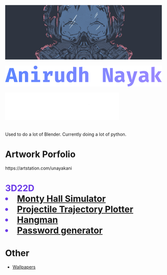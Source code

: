 <div>
<img src="nord_mask.png" alt="Logo" width="1000"/>
</div>
<br>
<div>
<img src="name.png" alt="Name"/>
</div>
<br>
<div>
<img src="software.png" alt="Software"/>
</div>
<br>
<br>
Used to do a lot of Blender. Currently doing a lot of python.
<h1>Artwork Porfolio</h1>
https://artstation.com/unayakani
<h1 style="color:#6b3ae8;>Programming Portfolio</h1>
<br>
<ul>
  <li><a href="https://github.com/unayakani/3D22D">3D22D</a></li>
  <li><a href="https://github.com/unayakani/Monty-Hall-Simulator">Monty Hall Simulator</a></li>
  <li><a href="https://github.com/unayakani/Projectile-Trajectory-Plotter">Projectile Trajectory Plotter</a></li>
  <li><a href="https://github.com/unayakani/Hangman">Hangman</a></li>
  <li><a href="https://github.com/unayakani/Password-Generator">Password generator</a></li>
</ul>
<h1>Other</h1>
<ul>
  <li><a href="https://github.com/unayakani/wallpapers">Wallpapers</a></li>
</ul>
